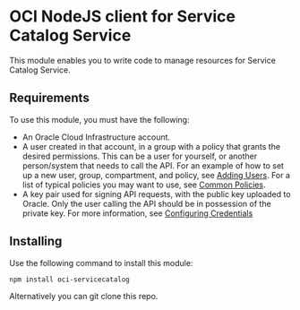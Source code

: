 
# OCI NodeJS client for Service Catalog Service

This module enables you to write code to manage resources for Service Catalog Service.

## Requirements

To use this module, you must have the following:

- An Oracle Cloud Infrastructure account.
- A user created in that account, in a group with a policy that grants the desired permissions. This can be a user for yourself, or another person/system that needs to call the API. For an example of how to set up a new user, group, compartment, and policy, see [Adding Users](https://docs.cloud.oracle.com/en-us/iaas/Content/GSG/Tasks/addingusers.htm). For a list of typical policies you may want to use, see [Common Policies](https://docs.cloud.oracle.com/en-us/iaas/Content/Identity/Concepts/commonpolicies.htm).
- A key pair used for signing API requests, with the public key uploaded to Oracle. Only the user calling the API should be in possession of the private key. For more information, see [Configuring Credentials](https://docs.cloud.oracle.com/en-us/iaas/Content/API/SDKDocs/typescriptsdkgettingstarted.htm#Configure)

## Installing

Use the following command to install this module:

```
npm install oci-servicecatalog
```

Alternatively you can git clone this repo.

